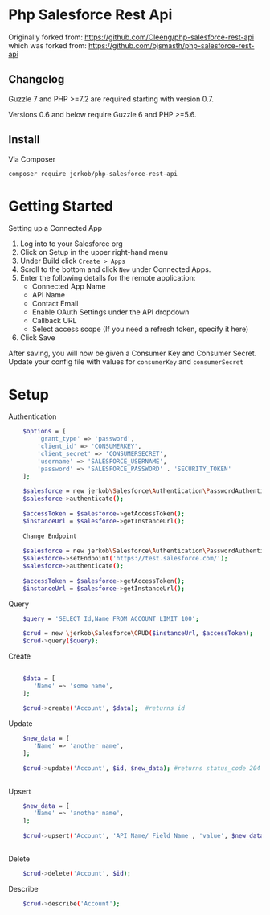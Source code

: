 # Php Salesforce Rest Api

Originally forked from: https://github.com/Cleeng/php-salesforce-rest-api
which was forked from: https://github.com/bjsmasth/php-salesforce-rest-api

## Changelog

Guzzle 7 and PHP >=7.2 are required starting with version 0.7.

Versions 0.6 and below require Guzzle 6 and PHP >=5.6.

## Install

Via Composer

``` bash
composer require jerkob/php-salesforce-rest-api
```

# Getting Started

Setting up a Connected App

1. Log into to your Salesforce org
2. Click on Setup in the upper right-hand menu
3. Under Build click ```Create > Apps ```
4. Scroll to the bottom and click ```New``` under Connected Apps.
5. Enter the following details for the remote application:
    - Connected App Name
    - API Name
    - Contact Email
    - Enable OAuth Settings under the API dropdown
    - Callback URL
    - Select access scope (If you need a refresh token, specify it here)
6. Click Save

After saving, you will now be given a Consumer Key and Consumer Secret. Update your config file with values for ```consumerKey``` and ```consumerSecret```

# Setup

Authentication

```bash
    $options = [
        'grant_type' => 'password',
        'client_id' => 'CONSUMERKEY',
        'client_secret' => 'CONSUMERSECRET',
        'username' => 'SALESFORCE_USERNAME',
        'password' => 'SALESFORCE_PASSWORD' . 'SECURITY_TOKEN'
    ];
    
    $salesforce = new jerkob\Salesforce\Authentication\PasswordAuthentication($options);
    $salesforce->authenticate();
    
    $accessToken = $salesforce->getAccessToken();
    $instanceUrl = $salesforce->getInstanceUrl();
    
    Change Endpoint
    
    $salesforce = new jerkob\Salesforce\Authentication\PasswordAuthentication($options);
    $salesforce->setEndpoint('https://test.salesforce.com/');
    $salesforce->authenticate();
 
    $accessToken = $salesforce->getAccessToken();
    $instanceUrl = $salesforce->getInstanceUrl();
```

Query

```bash
    $query = 'SELECT Id,Name FROM ACCOUNT LIMIT 100';
    
    $crud = new \jerkob\Salesforce\CRUD($instanceUrl, $accessToken);
    $crud->query($query);
```

Create

```bash
    
    $data = [
       'Name' => 'some name',
    ];
    
    $crud->create('Account', $data);  #returns id
```

Update

```bash
    $new_data = [
       'Name' => 'another name',
    ];
    
    $crud->update('Account', $id, $new_data); #returns status_code 204
    
```
Upsert

```bash
    $new_data = [
       'Name' => 'another name',
    ];
    
    $crud->upsert('Account', 'API Name/ Field Name', 'value', $new_data); #returns status_code 204 or 201
    
```

Delete

```bash
    $crud->delete('Account', $id);

```
Describe

```bash
    $crud->describe('Account');

```
